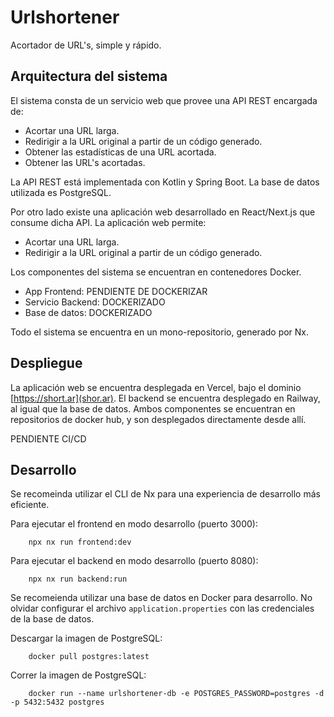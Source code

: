 # Urlshortener

Acortador de URL's, simple y rápido.

## Arquitectura del sistema

El sistema consta de un servicio web que provee una API REST encargada de:

- Acortar una URL larga.
- Redirigir a la URL original a partir de un código generado.
- Obtener las estadísticas de una URL acortada.
- Obtener las URL's acortadas.

La API REST está implementada con Kotlin y Spring Boot.
La base de datos utilizada es PostgreSQL.

Por otro lado existe una aplicación web desarrollado en React/Next.js que consume dicha API. La aplicación web permite:

- Acortar una URL larga.
- Redirigir a la URL original a partir de un código generado.

Los componentes del sistema se encuentran en contenedores Docker.

- App Frontend: PENDIENTE DE DOCKERIZAR
- Servicio Backend: DOCKERIZADO
- Base de datos: DOCKERIZADO

Todo el sistema se encuentra en un mono-repositorio, generado por Nx.

## Despliegue

La aplicación web se encuentra desplegada en Vercel, bajo el dominio [https://short.ar](shor.ar).
El backend se encuentra desplegado en Railway, al igual que la base de datos. Ambos componentes se encuentran en repositorios de docker hub, y son desplegados directamente desde allí.

PENDIENTE CI/CD

## Desarrollo

Se recomeinda utilizar el CLI de Nx para una experiencia de desarrollo más eficiente.

Para ejecutar el frontend en modo desarrollo (puerto 3000):

```
    npx nx run frontend:dev
```

Para ejecutar el backend en modo desarrollo (puerto 8080):

```
    npx nx run backend:run
```

Se recomeienda utilizar una base de datos en Docker para desarrollo.
No olvidar configurar el archivo `application.properties` con las credenciales de la base de datos.

Descargar la imagen de PostgreSQL:

```
    docker pull postgres:latest
```

Correr la imagen de PostgreSQL:

```
    docker run --name urlshortener-db -e POSTGRES_PASSWORD=postgres -d -p 5432:5432 postgres
```
